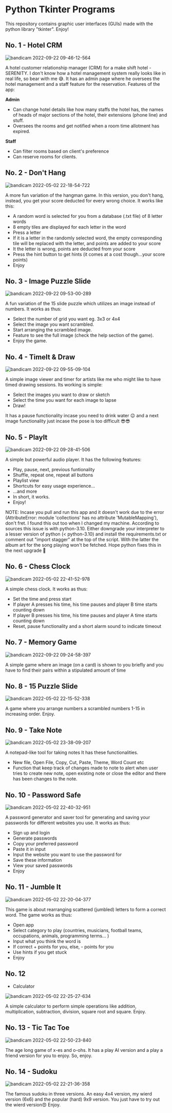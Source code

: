 # Python Tkinter Programs

This repository contains graphic user interfaces (GUIs) made with the python library "tkinter". Enjoy!

<!-- Each folder contain an executable file (.exe) to download and install for use on your computer. Enjoy! -->

## No. 1 - Hotel CRM

![bandicam 2022-09-22 09-46-12-564](https://user-images.githubusercontent.com/67712127/191704039-f40d0699-9e5a-4c52-b753-de9332e9f5ce.jpg)


A hotel customer relationship manager (CRM) for a make shift hotel - SERENITY. I don't know how a hotel management system really looks like in real life, so bear with me 😅. It has an admin page where he oversees the hotel management and a staff feature for the reservation. Features of the app:

**Admin**

- Can change hotel details like how many staffs the hotel has, the names of heads of major sections of the hotel, their extensions (phone line) and stuff.
- Oversees the rooms and get notified when a room time allotment has expired.

**Staff**

- Can filter rooms based on client's preference
- Can reserve rooms for clients.

## No. 2 - Don't Hang

![bandicam 2022-05-02 22-18-54-722](https://user-images.githubusercontent.com/67712127/166341893-8523af94-f5b3-41f7-a8df-50b8ee9c8b2d.png)

A more fun variation of the hangman game. In this version, you don't hang, instead, you get your score deducted for every wrong choice. It works like this:

- A random word is selected for you from a database (.txt file) of 8 letter words
- 8 empty tiles are displayed for each letter in the word
- Press a letter
- If it is a letter in the randomly selected word, the empty corresponding tile will be replaced with the letter, and points are added to your score
- It the letter is wrong, points are deducted from your score
- Press the hint button to get hints (it comes at a cost though...your score points)
- Enjoy

## No. 3 - Image Puzzle Slide

![bandicam 2022-09-22 09-53-00-289](https://user-images.githubusercontent.com/67712127/191704167-6b31ec81-3697-464f-8bb0-7b8cdc729e5e.jpg)

A fun variation of the 15 slide puzzle which utilizes an image instead of numbers. It works as thus:

- Select the number of grid you want eg. 3x3 or 4x4
- Select the image you want scrambled.
- Start arranging the scrambled image.
- Feature to see the full image (check the help section of the game).
- Enjoy the game.

## No. 4 - TimeIt & Draw

![bandicam 2022-09-22 09-55-09-104](https://user-images.githubusercontent.com/67712127/191704245-4d1d4bee-26c0-451f-b8d2-c1e9cc80538c.jpg)


A simple image viewer and timer for artists like me who might like to have timed drawing sessions. Its working is simple:

- Select the images you want to draw or sketch
- Select the time you want for each image to lapse
- Draw!

It has a pause functionality incase you need to drink water 😉 and a next image functionality just incase the pose is too difficult 😎😎

## No. 5 - PlayIt

![bandicam 2022-09-22 09-28-41-506](https://user-images.githubusercontent.com/67712127/191700256-1a8034d6-7fec-4326-bf57-45e0a2834f8c.png)


A simple but powerful audio player. It has the following features:

- Play, pause, next, previous funtionality
- Shuffle, repeat one, repeat all buttons
- Playlist view
- Shortcuts for easy usage experience...
- ...and more
- In short, it works.
- Enjoy!

NOTE: Incase you pull and run this app and it doesn't work due to the error (AttributeError: module 'collections' has no attribute 'MutableMapping'), don't fret. I found this out too when I changed my machine. According to sources this issue is with python-3.10. Either downgrade your interpreter to a lesser version of python (< python-3.10) and install the requirements.txt or comment out "import stagger" at the top of the script. With the latter the album art for the song playing won't be fetched. Hope python fixes this in the next upgrade 🙁

## No. 6 - Chess Clock

![bandicam 2022-05-02 22-41-52-978](https://user-images.githubusercontent.com/67712127/166341999-9e396c70-fa92-4118-971c-997651aef15c.png)

A simple chess clock. It works as thus:

- Set the time and press start
- If player A presses his time, his time pauses and player B time starts counting down
- If player B presses his time, his time pauses and player A time starts counting down
- Reset, pause functionality and a short alarm sound to indicate timeout

## No. 7 - Memory Game

![bandicam 2022-09-22 09-24-58-397](https://user-images.githubusercontent.com/67712127/191700203-42767c54-65f3-4c01-878e-980ca1e9487e.png)


A simple game where an image (on a card) is shown to you briefly and you have to find their pairs within a stipulated amount of time

## No. 8 - 15 Puzzle Slide

![bandicam 2022-05-02 22-15-52-338](https://user-images.githubusercontent.com/67712127/166342069-0c5160a2-0b6d-4a0c-9dae-fbdd1abc6bd0.png)

A game where you arrange numbers a scrambled numbers 1-15 in increasing order. Enjoy.

## No. 9 - Take Note

![bandicam 2022-05-02 23-38-09-207](https://user-images.githubusercontent.com/67712127/166342076-ead6452a-0d42-48f2-a3b4-5b5b4645278d.png)

A notepad-like tool for taking notes It has these functionalities.

- New file, Open File, Copy, Cut, Paste, Theme, Word Count etc
- Function that keep track of changes made to note to alert when user tries to create new note, open existing note or close the editor and there has been changes to the note.

## No. 10 - Password Safe

![bandicam 2022-05-02 22-40-32-951](https://user-images.githubusercontent.com/67712127/166342098-398b7b9b-f482-4ef8-b57e-73359a3d8a7e.png)

A password generator and saver tool for generating and saving your passwords for different websites you use. It works as thus:

- Sign up and login
- Generate passwords
- Copy your preferred password
- Paste it in input
- Input the website you want to use the password for
- Save these information
- View your saved passwords
- Enjoy

## No. 11 - Jumble It

![bandicam 2022-05-02 22-20-04-377](https://user-images.githubusercontent.com/67712127/166342129-3ef53ec1-29b5-4a5a-a9df-0e5220e66b71.png)

This game is about rearranging scattered (jumbled) letters to form a correct word. The game works as thus:

- Open app
- Select category to play (countries, musicians, football teams, occupations, animals, programming terms... )
- Input what you think the word is
- If correct + points for you, else, - points for you
- Use hints if you get stuck
- Enjoy

## No. 12
 - Calculator

![bandicam 2022-05-02 22-25-27-634](https://user-images.githubusercontent.com/67712127/166342144-4be87f2d-67d0-4489-847b-542d69992f9f.png)

A simple calculator to perform simple operations like addition, multiplication, subtraction, division, square root and square.
Enjoy.

## No. 13 - Tic Tac Toe

![bandicam 2022-05-02 22-50-23-840](https://user-images.githubusercontent.com/67712127/166342182-0454b68a-edfb-47f7-a9d2-74cff496b906.png)

The age long game of x-es and o-ohs. It has a play AI version and a play a friend version for you to enjoy. So, enjoy.

## No. 14 - Sudoku

![bandicam 2022-05-02 22-21-36-358](https://user-images.githubusercontent.com/67712127/166342279-194740ca-8a32-4b60-a2a1-8431c3c1c2cc.png)

The famous sudoku in three versions. An easy 4x4 version, my wierd version (6x6) and the popular (hard) 9x9 version. You just have to try out the wierd version😍 Enjoy.

